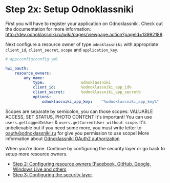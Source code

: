 Step 2x: Setup Odnoklassniki
============================
First you will have to register your application on Odnoklassniki. Check out the
documentation for more information: http://dev.odnoklassniki.ru/wiki/pages/viewpage.action?pageId=13992188.

Next configure a resource owner of type `odnoklassniki` with appropriate
`client_id`, `client_secret`, `scope` and `application_key`.

``` yaml
# app/config/config.yml

hwi_oauth:
    resource_owners:
        any_name:
            type:                odnoklassniki
            client_id:           %odnoklassniki_app_id%
            client_secret:       %odnoklassniki_app_secret%
            options:
                odnoklassniki_app_key:    "%odnoklassniki_app_key%"
```

Scopes are separate by semicolon, you can those scopes: VALUABLE ACCESS, SET STATUS, PHOTO CONTENT
It's important! You can use `users.getLoggedInUser` & `users.getCurrentUser without scope`. It's unbelievable but if you need
some more, you must write letter to oauth@odnoklassniki.ru for give you permission to use scope!
More information about [Odnoklassniki OAuth2 authorization](http://dev.odnoklassniki.ru/wiki/pages/viewpage.action?pageId=12878032)

When you're done. Continue by configuring the security layer or go back to
setup more resource owners.

- [Step 2: Configuring resource owners (Facebook, GitHub, Google, Windows Live and others](2-configuring_resource_owners.md)
- [Step 3: Configuring the security layer](3-configuring_the_security_layer.md).

